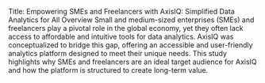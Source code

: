 Title: Empowering SMEs and Freelancers with AxisIQ: Simplified Data Analytics for All
Overview Small and medium-sized enterprises (SMEs) and freelancers play a pivotal role in the global economy, yet they often lack access to affordable and intuitive tools for data analytics. AxisIQ was conceptualized to bridge this gap, offering an accessible and user-friendly analytics platform designed to meet their unique needs. This study highlights why SMEs and freelancers are an ideal target audience for AxisIQ and how the platform is structured to create long-term value.
